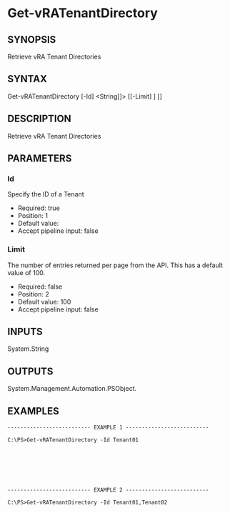 # Get-vRATenantDirectory

## SYNOPSIS
    
Retrieve vRA Tenant Directories

## SYNTAX
 Get-vRATenantDirectory [-Id] <String[]> [[-Limit] <String>] [<CommonParameters>]    

## DESCRIPTION

Retrieve vRA Tenant Directories

## PARAMETERS


### Id

Specify the ID of a Tenant
* Required: true
* Position: 1
* Default value: 
* Accept pipeline input: false

### Limit

The number of entries returned per page from the API. This has a default value of 100.
* Required: false
* Position: 2
* Default value: 100
* Accept pipeline input: false

## INPUTS

System.String

## OUTPUTS

System.Management.Automation.PSObject.

## EXAMPLES
```
-------------------------- EXAMPLE 1 --------------------------

C:\PS>Get-vRATenantDirectory -Id Tenant01







-------------------------- EXAMPLE 2 --------------------------

C:\PS>Get-vRATenantDirectory -Id Tenant01,Tenant02
```

